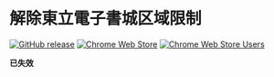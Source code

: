 # 解除東立電子書城区域限制

[![GitHub release](https://img.shields.io/github/release/ipcjs/tongli-ebook-tw-unblock.svg)](https://github.com/ipcjs/tongli-ebook-tw-unblock/releases/latest)
[![Chrome Web Store](https://img.shields.io/chrome-web-store/v/afioeikjnpkbakbaejlgklolijejbcjh.svg)](https://chrome.google.com/webstore/detail/tongli-ebook-unblock/afioeikjnpkbakbaejlgklolijejbcjh)
[![Chrome Web Store Users](https://img.shields.io/chrome-web-store/users/afioeikjnpkbakbaejlgklolijejbcjh.svg)](https://chrome.google.com/webstore/detail/tongli-ebook-unblock/afioeikjnpkbakbaejlgklolijejbcjh)

**已失效**
